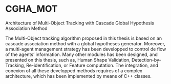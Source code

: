 # CGHA_MOT
Architecture of Multi-Object Tracking with Cascade Global Hypothesis Association Method

The Multi-Object tracking algorithm proposed in this thesis is based on an cascade association method with a global hypotheses generator. 
Moreover, a multi-agent management strategy has been developped to control de flow of the agents’ information. 
Many other modules has been designed, and presented on this thesis, such as, Human Shape Validation, Detection-by-Tracking, Re-identification, or Feature computation. 
The integration, and conexion of all these developped methods requires of a complex architecture, which has been implemented by means of C++ classes.

